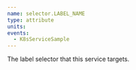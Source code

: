 ```yaml
---
name: selector.LABEL_NAME
type: attribute
units:
events:
  - K8sServiceSample
---
```


The label selector that this service targets.